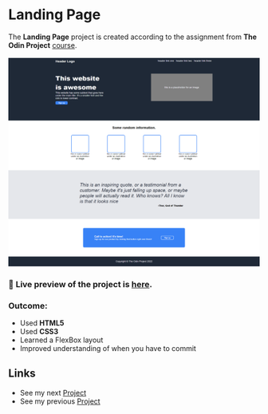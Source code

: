 # Landing Page
The **Landing Page** project is created according to the assignment from **The Odin Project** [course](https://www.theodinproject.com/paths/foundations/courses/foundations).
<br>
<br>
![Preview](landing-page.png)

### 🔗 **Live preview** of the project is [here](https://alex-dishen.github.io/landing-page/).

### **Outcome:**
* Used **HTML5**
* Used **CSS3**
* Learned a FlexBox layout
* Improved understanding of when you have to commit

## Links
* See my next [Project](https://github.com/alex-dishen/rock-paper-scissors)
* See my previous [Project](https://github.com/alex-dishen/recipes)